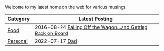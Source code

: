 Welcome to my latest home on the web for various musings.

| Category | Latest Posting |
|:---------|----------------|
| [Food](food/index.html) | 2016-08-24 [Falling Off the Wagon...and Getting Back on Board](food/2016-08-24-falling-off-the-wagon) |
| [Personal](personal/index.html) | 2022-07-17 [Dad](personal/2020-08-28-Dad) |
